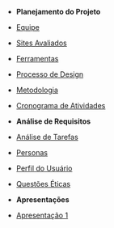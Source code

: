 - **Planejamento do Projeto**

- [Equipe](/planejamentoDoProjeto/equipe.md)
- [Sites Avaliados](/planejamentoDoProjeto/sitesAvaliados.md)
- [Ferramentas](/planejamentoDoProjeto/ferramentas.md)
- [Processo de Design](/planejamentoDoProjeto/processoDesign.md)
- [Metodologia](/planejamentoDoProjeto/metodologias.md)
- [Cronograma de Atividades](/planejamentoDoProjeto/cronogramaAtividades.md)

- **Análise de Requisitos**

- [Análise de Tarefas](/analiseRequisitos/analiseTarefas.md)
- [Personas](/analiseRequisitos/personas.md)
- [Perfil do Usuário](/analiseRequisitos/perfilUsuario.md)
- [Questões Éticas](/analiseRequisitos/questoesEticas.md)

- **Apresentações**
- [Apresentação 1](/apresentacoes/apresentacao1.md)
